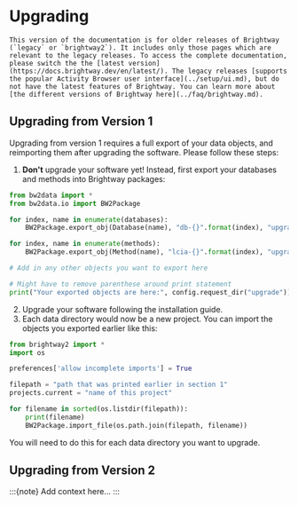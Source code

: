 # Upgrading

```{warning}
This version of the documentation is for older releases of Brightway (`legacy` or `brightway2`). It includes only those pages which are relevant to the legacy releases. To access the complete documentation, please switch the the [latest version](https://docs.brightway.dev/en/latest/). The legacy releases [supports the popular Activity Browser user interface](../setup/ui.md), but do not have the latest features of Brightway. You can learn more about [the different versions of Brightway here](../faq/brightway.md).
```

## Upgrading from Version 1

Upgrading from version 1 requires a full export of your data objects, and reimporting them after upgrading the software. Please follow these steps:

1.  **Don\'t** upgrade your software yet! Instead, first export your
    databases and methods into Brightway packages:

``` python
from bw2data import *
from bw2data.io import BW2Package

for index, name in enumerate(databases):
    BW2Package.export_obj(Database(name), "db-{}".format(index), "upgrade")

for index, name in enumerate(methods):
    BW2Package.export_obj(Method(name), "lcia-{}".format(index), "upgrade")

# Add in any other objects you want to export here

# Might have to remove parenthese around print statement
print("Your exported objects are here:", config.request_dir("upgrade"))
```

2.  Upgrade your software following the installation guide.
3.  Each data directory would now be a new project. You can import the
    objects you exported earlier like this:

``` python
from brightway2 import *
import os

preferences['allow incomplete imports'] = True

filepath = "path that was printed earlier in section 1"
projects.current = "name of this project"

for filename in sorted(os.listdir(filepath)):
    print(filename)
    BW2Package.import_file(os.path.join(filepath, filename))
```

You will need to do this for each data directory you want to upgrade.

## Upgrading from Version 2

:::{note}
Add context here...
:::
